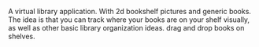 
A virtual library application. With 2d bookshelf pictures and generic books. The idea is that you can track where your books are on your shelf visually, as well as other basic library organization ideas. drag and drop books on shelves.
